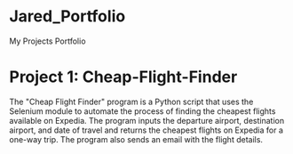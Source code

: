 # Jared_Portfolio
My Projects Portfolio

# Project 1: Cheap-Flight-Finder
The "Cheap Flight Finder" program is a Python script that uses the Selenium module to automate the process of finding the cheapest flights available on Expedia. The program inputs the departure airport, destination airport, and date of travel and returns the cheapest flights on Expedia for a one-way trip. The program also sends an email with the flight details.
